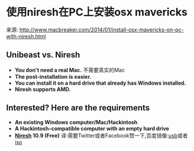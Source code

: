 # 使用niresh在PC上安装osx mavericks

来源: http://www.macbreaker.com/2014/01/install-osx-mavericks-on-pc-with-niresh.html

## Unibeast vs. Niresh

* **You don't need a real Mac.** 不需要真实的Mac
* **The post-installation is easier.**
* **You can install it on a hard drive that already has Windows installed.**
* **Niresh supports AMD.**

## Interested? Here are the requirements

* **An existing Windows computer/Mac/Hackintosh**
* **A Hackintosh-compatible computer with an empty hard drive**
* **[Niresh](http://www.niresh.co/files/file/75-niresh-mavericks-for-intel-and-amd/) 10.9 (Free)** 译:需要Twitter或者Facebook赞一下,百度镜像:[usb](http://pan.baidu.com/s/1ntJTpTB)或者[iso](http://pan.baidu.com/s/1bnq11UZ)